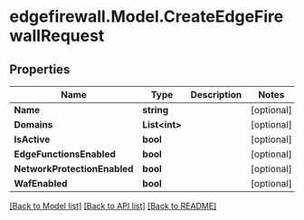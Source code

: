 # edgefirewall.Model.CreateEdgeFirewallRequest

## Properties

Name | Type | Description | Notes
------------ | ------------- | ------------- | -------------
**Name** | **string** |  | [optional] 
**Domains** | **List&lt;int&gt;** |  | [optional] 
**IsActive** | **bool** |  | [optional] 
**EdgeFunctionsEnabled** | **bool** |  | [optional] 
**NetworkProtectionEnabled** | **bool** |  | [optional] 
**WafEnabled** | **bool** |  | [optional] 

[[Back to Model list]](../README.md#documentation-for-models) [[Back to API list]](../README.md#documentation-for-api-endpoints) [[Back to README]](../README.md)

